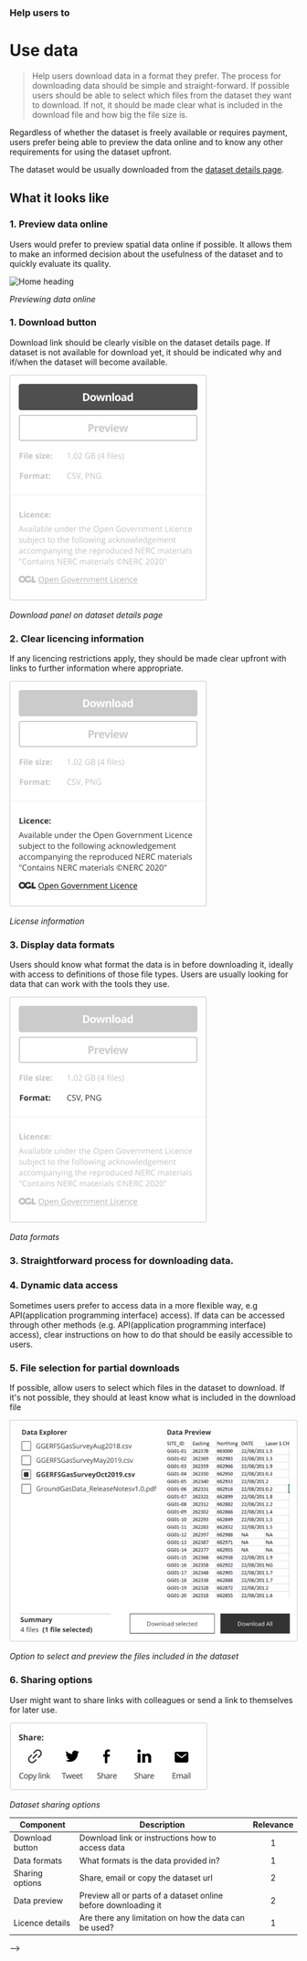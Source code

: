 ### Help users to
# Use data

> Help users download data in a format they prefer. The process for downloading data should be simple and straight-forward. If possible users should be able to select which files from the dataset they want to download. If not, it should be made clear what is included in the download file and how big the file size is.

Regardless of whether the dataset is freely available or requires payment, users prefer being able to preview the data online and to know any other requirements for using the dataset upfront.

The dataset would be usually downloaded from the [dataset details page](/main-content/pages/dataset-details).

## What it looks like

### 1. Preview data online

Users would prefer to preview spatial data online if possible. It allows them to make an informed decision about the usefulness of the dataset and to quickly evaluate its quality.

<div class="image-container">

![Home heading](../../_media/overview/.png)

*Previewing data online*

</div>

### 1. Download button

Download link should be clearly visible on the dataset details page. If dataset is not available for download yet, it should be  indicated why and if/when the dataset will become available.

<div class="image-container">

![Google results](../../_media/use-data/download-panel.png)

*Download panel on dataset details page*

</div>

### 2. Clear licencing information

If any licencing restrictions apply, they should be made clear upfront with links to further information where appropriate.

<div class="image-container">

![Google results](../../_media/use-data/license.png)

*License information*

</div>

### 3. Display data formats

Users should know what format the data is in before downloading it, ideally with access to definitions of those file types. Users are usually looking for data that can work with the tools they use.

<div class="image-container">

![Google results](../../_media/use-data/format.png)

*Data formats*

</div>

### 3. Straightforward process for downloading data.

### 4. Dynamic data access

Sometimes users prefer to access data in a more flexible way, e.g API(application programming interface) access). If data can be accessed through other methods (e.g. API(application programming interface) access), clear instructions on how to do that should be easily accessible to users. 

### 5. File selection for partial downloads

If possible, allow users to select which files in the dataset to download. If it's not possible, they should at least know what is included in the download file

<div class="image-container">

![Google results](../../_media/use-data/data-preview.png)

*Option to select and preview the files included in the dataset*

</div>

### 6. Sharing options

User might want to share links with colleagues or send a link to themselves for later use.

<div class="image-container">

![Google results](../../_media/use-data/share-panel.png)

*Dataset sharing options*

</div>


<!--

---

<details>
<summary>Essential components</summary>
<br>

Below is a checklist of components/information that are relevant for this task.

These components can be arranged in many ways, but the ones with highest relevance should be the most visible/accessible.

?> 1 - high relevance, 2 - medium relevance, 3 - low relevance

<!-- Table of component start -->

| Component       | Description                                                    | Relevance |
|-----------------|----------------------------------------------------------------|:---------:|
| Download button | Download link or instructions how to access data               |     1     |
| Data formats    | What formats is the data provided in?                          |     1     |
| Sharing options | Share, email or copy the dataset url                           |     2     |
| Data preview    | Preview all or parts of a dataset online before downloading it |     2     |
| Licence details | Are there any limitation on how the data can be used?          |     1     |

</details>

-->


